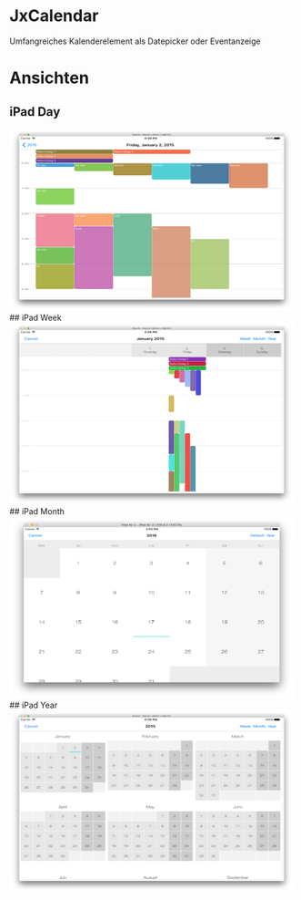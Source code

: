 # JxCalendar
Umfangreiches Kalenderelement als Datepicker oder Eventanzeige

# Ansichten
## iPad Day
<img src="https://github.com/JeanetteMueller/JxCalendar/blob/master/Screenshots/ipad_day.png" height="320" width="500" >
## iPad Week
<img src="https://github.com/JeanetteMueller/JxCalendar/blob/master/Screenshots/ipad_week.png" height="320" width="500" >
## iPad Month
<img src="https://github.com/JeanetteMueller/JxCalendar/blob/master/Screenshots/ipad_month.png" height="320" width="500" >
## iPad Year
<img src="https://github.com/JeanetteMueller/JxCalendar/blob/master/Screenshots/ipad_year.png" height="320" width="500" >
